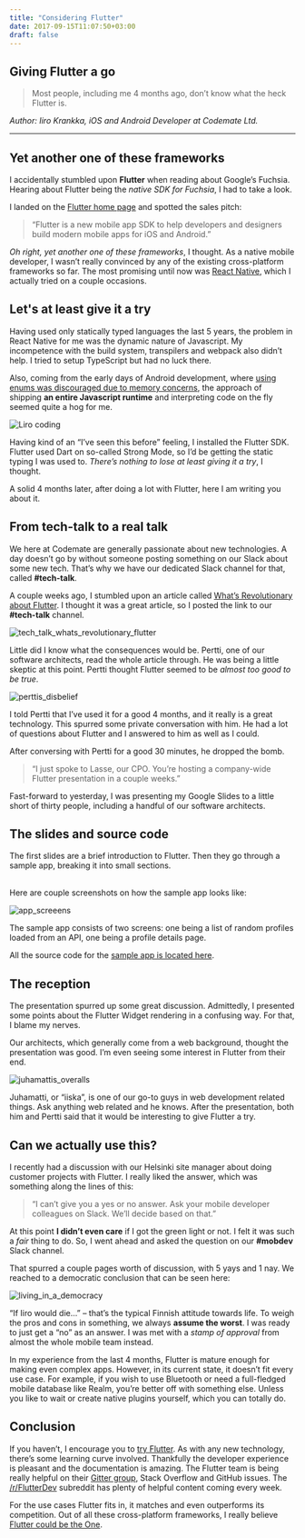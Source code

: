 ```yaml
---
title: "Considering Flutter"
date: 2017-09-15T11:07:50+03:00
draft: false
---
```


## Giving Flutter a go

> Most people, including me 4 months ago, don’t know what the heck Flutter is.

_Author: Iiro Krankka, iOS and Android Developer at Codemate Ltd._

---

## Yet another one of these frameworks

I accidentally stumbled upon **Flutter** when reading about Google’s Fuchsia. Hearing about Flutter being the _native SDK for Fuchsia_, I had to take a look.

I landed on the [Flutter home page](https://flutter.io/) and spotted the sales pitch:

> “Flutter is a new mobile app SDK to help developers and designers build modern mobile apps for iOS and Android.”

_Oh right, yet another one of these frameworks_, I thought. As a native mobile developer, I wasn’t really convinced by any of the existing cross-platform frameworks so far. The most promising until now was [React Native](https://facebook.github.io/react-native/), which I actually tried on a couple occasions.

## Let's at least give it a try

Having used only statically typed languages the last 5 years, the problem in React Native for me was the dynamic nature of Javascript. My incompetence with the build system, transpilers and webpack also didn’t help. I tried to setup TypeScript but had no luck there.

Also, coming from the early days of Android development, where [using enums was discouraged due to memory concerns](https://developer.android.com/topic/performance/memory.html#Abstractions), the approach of shipping **an entire Javascript runtime** and interpreting code on the fly seemed quite a hog for me.

![Liro coding](./images/iiro-koodaa-flutter.png)

Having kind of an “I’ve seen this before” feeling, I installed the Flutter SDK. Flutter used Dart on so-called Strong Mode, so I’d be getting the static typing I was used to. _There’s nothing to lose at least giving it a try_, I thought.

A solid 4 months later, after doing a lot with Flutter, here I am writing you about it.

## From tech-talk to a real talk

We here at Codemate are generally passionate about new technologies. A day doesn’t go by without someone posting something on our Slack about some new tech. That’s why we have our dedicated Slack channel for that, called **#tech-talk**.

A couple weeks ago, I stumbled upon an article called [What’s Revolutionary about Flutter](https://hackernoon.com/whats-revolutionary-about-flutter-946915b09514). I thought it was a great article, so I posted the link to our **#tech-talk** channel.

![tech_talk_whats_revolutionary_flutter](./images/tech_talk_whats_revolutionary_flutter.png)

Little did I know what the consequences would be. Pertti, one of our software architects, read the whole article through. He was being a little skeptic at this point. Pertti thought Flutter seemed to be _almost too good to be true_.

![perttis_disbelief](./images/perttis_disbelief.png)

I told Pertti that I’ve used it for a good 4 months, and it really is a great technology. This spurred some private conversation with him. He had a lot of questions about Flutter and I answered to him as well as I could.

After conversing with Pertti for a good 30 minutes, he dropped the bomb.

> “I just spoke to Lasse, our CPO. You’re hosting a company-wide Flutter presentation in a couple weeks.”

Fast-forward to yesterday, I was presenting my Google Slides to a little short of thirty people, including a handful of our software architects.

## The slides and source code

The first slides are a brief introduction to Flutter. Then they go through a sample app, breaking it into small sections.

<script async class="speakerdeck-embed" data-id="afa3c8a12be74a24b4d334e3155ed401" data-ratio="1.77777777777778" src="//speakerdeck.com/assets/embed.js"></script>

<br />
Here are couple screenshots on how the sample app looks like:

![app_screeens](./images/app_screeens.png)

The sample app consists of two screens: one being a list of random profiles loaded from an API, one being a profile details page.

All the source code for the [sample app is located here](https://github.com/CodemateLtd/FlutterMates).

## The reception

The presentation spurred up some great discussion. Admittedly, I presented some points about the Flutter Widget rendering in a confusing way. For that, I blame my nerves.

Our architects, which generally come from a web background, thought the presentation was good. I’m even seeing some interest in Flutter from their end.

![juhamattis_overalls](./images/juhamattis_overalls.png)

Juhamatti, or “iiska”, is one of our go-to guys in web development related things. Ask anything web related and he knows. After the presentation, both him and Pertti said that it would be interesting to give Flutter a try.

## Can we actually use this?

I recently had a discussion with our Helsinki site manager about doing customer projects with Flutter. I really liked the answer, which was something along the lines of this:

> “I can’t give you a yes or no answer. Ask your mobile developer colleagues on Slack. We’ll decide based on that.”

At this point **I didn’t even care** if I got the green light or not. I felt it was such a _fair_ thing to do. So, I went ahead and asked the question on our **#mobdev** Slack channel.

That spurred a couple pages worth of discussion, with 5 yays and 1 nay. We reached to a democratic conclusion that can be seen here:

![living_in_a_democracy](./images/living_in_a_democracy.png)

“If Iiro would die…” – that’s the typical Finnish attitude towards life. To weigh the pros and cons in something, we always **assume the worst**. I was ready to just get a “no” as an answer. I was met with a _stamp of approval_ from almost the whole mobile team instead.

In my experience from the last 4 months, Flutter is mature enough for making even complex apps. However, in its current state, it doesn’t fit every use case. For example, if you wish to use Bluetooth or need a full-fledged mobile database like Realm, you’re better off with something else. Unless you like to wait or create native plugins yourself, which you can totally do.

## Conclusion

If you haven’t, I encourage you to [try Flutter](https://flutter.io/setup/). As with any new technology, there’s some learning curve involved. Thankfully the developer experience is pleasant and the documentation is amazing. The Flutter team is being really helpful on their [Gitter group](https://gitter.im/flutter/flutter), Stack Overflow and GitHub issues. The [/r/FlutterDev](https://www.reddit.com/r/FlutterDev/) subreddit has plenty of helpful content coming every week.

For the use cases Flutter fits in, it matches and even outperforms its competition. Out of all these cross-platform frameworks, I really believe [Flutter could be the One](https://www.youtube.com/watch?v=sIIgtClYq0s).
